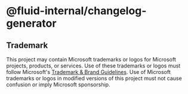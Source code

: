 # @fluid-internal/changelog-generator

## Trademark

This project may contain Microsoft trademarks or logos for Microsoft projects, products, or services. Use of these trademarks
or logos must follow Microsoft's [Trademark & Brand Guidelines](https://www.microsoft.com/en-us/legal/intellectualproperty/trademarks/usage/general).
Use of Microsoft trademarks or logos in modified versions of this project must not cause confusion or imply Microsoft sponsorship.
